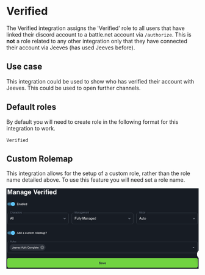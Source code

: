 # Verified

The Verified integration assigns the 'Verified' role to all users that have linked their discord account to a battle.net account via `/authorize`. This is **not** a role related to any other integration only that they have connected their account via Jeeves (has used Jeeves before).

## Use case

This integration could be used to show who has verified their account with Jeeves. This could be used to open further channels.
## Default roles

By default you will need to create role in the following format for this integration to work.
```
Verified
```
## Custom Rolemap

This integration allows for the setup of a custom role, rather than the role name detailed above. To use this feature you will need set a role name. 

![VerifiedRoleMapScreenshot](../../img/verified-custom-rolemap.png)
